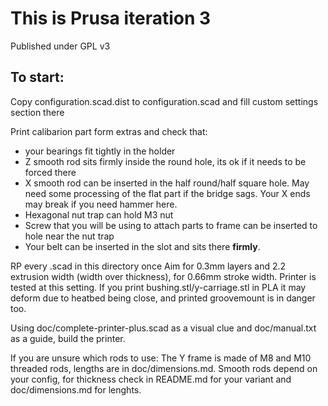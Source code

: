 # This is Prusa iteration 3
Published under GPL v3

## To start:
Copy configuration.scad.dist to configuration.scad and fill custom settings section there

Print calibarion part form extras and check that:
 * your bearings fit tightly in the holder
 * Z smooth rod sits firmly inside the round hole, its ok if it needs to be forced there
 * X smooth rod can be inserted in the half round/half square hole. May need some processing of the flat part if the bridge sags. Your X ends may break if you need hammer here.
 * Hexagonal nut trap can hold M3 nut
 * Screw that you will be using to attach parts to frame can be inserted to hole near the nut trap
 * Your belt can be inserted in the slot and sits there __firmly__.

RP every .scad in this directory once
Aim for 0.3mm layers and 2.2 extrusion width (width over thickness), for 0.66mm stroke width. Printer is tested at this setting.
If you print bushing.stl/y-carriage.stl in PLA it may deform due to heatbed being close, and printed groovemount is in danger too.

Using doc/complete-printer-plus.scad as a visual clue and doc/manual.txt as a guide, build the printer.

If you are unsure which rods to use: The Y frame is made of M8 and M10 threaded rods, lengths are in doc/dimensions.md. Smooth rods depend on your config, for thickness check in README.md for your variant and doc/dimensions.md for lenghts. 
